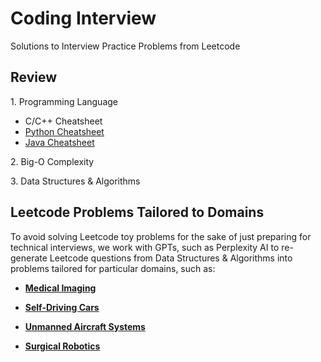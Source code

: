 # Coding Interview

Solutions to Interview Practice Problems from Leetcode

## Review

1\. Programming Language

- C/C++ Cheatsheet
- [Python Cheatsheet](review/py-cheatsheet.md)
- [Java Cheatsheet](review/java-cheatsheet.md)

2\. Big-O Complexity

3\. Data Structures & Algorithms

## Leetcode Problems Tailored to Domains

To avoid solving Leetcode toy problems for the sake of just preparing for technical interviews, we work with GPTs, such as Perplexity AI to re-generate Leetcode questions from Data Structures & Algorithms into problems tailored for particular domains, such as:

- **[Medical Imaging](./leetcode/llm_tailored_domain/medical_imaging/README.md)**

- **[Self-Driving Cars](./leetcode/llm_tailored_domain/self_driving_cars/README.md)**

- **[Unmanned Aircraft Systems](./leetcode/llm_tailored_domain/unmanned_aircraft_system/README.md)**

- **[Surgical Robotics](./leetcode/llm_tailored_domain/surgical_robotics/README.md)**
